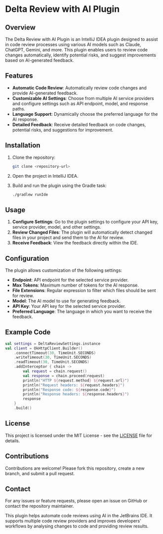
# Delta Review with AI Plugin

## Overview
The Delta Review with AI Plugin is an IntelliJ IDEA plugin designed to assist in code review processes using various AI models such as Claude, ChatGPT, Gemini, and more. This plugin enables users to review code changes automatically, identify potential risks, and suggest improvements based on AI-generated feedback.

## Features
- **Automatic Code Review**: Automatically review code changes and provide AI-generated feedback.
- **Customizable AI Settings**: Choose from multiple AI service providers and configure settings such as API endpoint, model, and response paths.
- **Language Support**: Dynamically choose the preferred language for the AI response.
- **Detailed Feedback**: Receive detailed feedback on code changes, potential risks, and suggestions for improvement.

## Installation
1. Clone the repository:
   ```bash
   git clone <repository-url>
   ```
2. Open the project in IntelliJ IDEA.

3. Build and run the plugin using the Gradle task:
   ```bash
   ./gradlew runIde
   ```

## Usage
1. **Configure Settings**: Go to the plugin settings to configure your API key, service provider, model, and other settings.
2. **Review Changed Files**: The plugin will automatically detect changed files in your project and send them to the AI for review.
3. **Receive Feedback**: View the feedback directly within the IDE.

## Configuration
The plugin allows customization of the following settings:
- **Endpoint**: API endpoint for the selected service provider.
- **Max Tokens**: Maximum number of tokens for the AI response.
- **File Extensions**: Regular expression to filter which files should be sent for review.
- **Model**: The AI model to use for generating feedback.
- **API Key**: Your API key for the selected service provider.
- **Preferred Language**: The language in which you want to receive the feedback.

## Example Code
```kotlin
val settings = DeltaReviewSettings.instance
val client = OkHttpClient.Builder()
    .connectTimeout(30, TimeUnit.SECONDS)
    .writeTimeout(30, TimeUnit.SECONDS)
    .readTimeout(30, TimeUnit.SECONDS)
    .addInterceptor { chain ->
        val request = chain.request()
        val response = chain.proceed(request)
        println("HTTP ${request.method} ${request.url}")
        println("Request headers: ${request.headers}")
        println("Response code: ${response.code}")
        println("Response headers: ${response.headers}")
        response
    }
    .build()
```

## License
This project is licensed under the MIT License - see the [LICENSE](LICENSE) file for details.

## Contributions
Contributions are welcome! Please fork this repository, create a new branch, and submit a pull request.

## Contact
For any issues or feature requests, please open an issue on GitHub or contact the repository maintainer.

<!-- Plugin description -->
This plugin helps automate code reviews using AI in the JetBrains IDE. It supports multiple code review providers and improves developers' workflows by analysing changes to code and providing review results.
<!-- Plugin description end -->